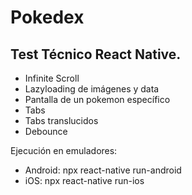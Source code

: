# Pokedex
## Test Técnico React Native.

* Infinite Scroll
* Lazyloading de imágenes y data
* Pantalla de un pokemon específico
* Tabs
* Tabs translucidos
* Debounce

Ejecución en emuladores:

* Android: npx react-native run-android
* iOS: npx react-native run-ios
